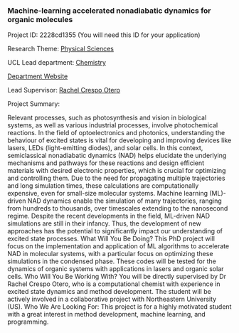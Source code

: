### Machine-learning accelerated nonadiabatic dynamics for organic molecules

Project ID: 2228cd1355
(You will need this ID for your application)

Research Theme: [Physical Sciences](../themes/physical-sciences.md)

UCL Lead department: [Chemistry](../departments/chemistry.md)

[Department Website](https://www.ucl.ac.uk/chemistry)

Lead Supervisor: [Rachel Crespo Otero](https://profiles.ucl.ac.uk/94278)

Project Summary:

Relevant processes, such as photosynthesis and vision in biological systems, as well as various industrial processes, involve photochemical reactions. In the field of optoelectronics and photonics, understanding the behaviour of excited states is vital for developing and improving devices like lasers, LEDs (light-emitting diodes), and solar cells. In this context, semiclassical nonadiabatic dynamics (NAD) helps elucidate the underlying mechanisms and pathways for these reactions and design efficient materials with desired electronic properties, which is crucial for optimizing and controlling them. Due to the need for propagating multiple trajectories and long simulation times, these calculations are computationally expensive, even for small-size molecular systems. Machine learning (ML)-driven NAD dynamics enable the simulation of many trajectories, ranging from hundreds to thousands, over timescales extending to the nanosecond regime. Despite the recent developments in the field, ML-driven NAD simulations are still in their infancy. Thus, the development of new approaches has the potential to significantly impact our understanding of excited state processes.
What Will You Be Doing?
This PhD project will focus on the implementation and application of ML algorithms to accelerate NAD in molecular systems, with a particular focus on optimizing these simulations in the condensed phase. These codes will be tested for the dynamics of organic systems with applications in lasers and organic solar cells.
Who Will You Be Working With?
You will be directly supervised by Dr Rachel Crespo Otero, who is a computational chemist with experience in excited state dynamics and method development. The student will be actively involved in a collaborative project with Northeastern University (US).
Who We Are Looking For:
This project is for a highly motivated student with a great interest in method development, machine learning, and programming.
